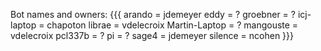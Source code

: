Bot names and owners:
{{{
    arando = jdemeyer
    eddy = ?
    groebner = ?
    icj-laptop = chapoton
    librae = vdelecroix
    Martin-Laptop = ?
    mangouste = vdelecroix
    pcl337b = ?
    pi = ?
    sage4 = jdemeyer
    silence = ncohen
}}}
